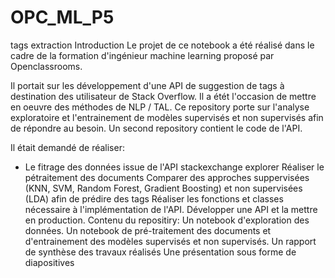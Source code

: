 # OPC_ML_P5
tags extraction
Introduction
Le projet de ce notebook a été réalisé dans le cadre de la formation d'ingénieur machine learning proposé par Openclassrooms.

Il portait sur les développement d'une API de suggestion de tags à destination des utilisateur de Stack Overflow. Il a étét l'occasion de mettre en oeuvre des méthodes de NLP / TAL. Ce repository porte sur l'analyse exploratoire et l'entrainement de modèles supervisés et non supervisés afin de répondre au besoin. Un second repository contient le code de l'API.

Il était demandé de réaliser:

* Le fitrage des données issue de l'API stackexchange explorer
Réaliser le pétraitement des documents
Comparer des approches suppervisées (KNN, SVM, Random Forest, Gradient Boosting) et non supervisées (LDA) afin de prédire des tags
Réaliser les fonctions et classes nécessaire à l'implémentation de l'API.
Développer une API et la mettre en production.
Contenu du repositiry:
Un notebook d'exploration des données.
Un notebook de pré-traitement des documents et d'entrainement des modèles supervisés et non supervisés.
Un rapport de synthèse des travaux réalisés
Une présentation sous forme de diapositives
